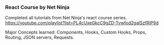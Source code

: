 ### React Course by Net Ninja

Completed all tutorials from Net Ninja's react course series. https://youtube.com/playlist?list=PL4cUxeGkcC9gZD-Tvwfod2gaISzfRiP9d

Major Concepts learned: 
Components, 
Hooks,
Custom Hooks,
Props,
Routing,
JSON servers,
Requests.

